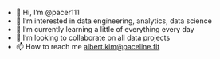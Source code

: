 - 👋 Hi, I’m @pacer111
- 👀 I’m interested in data engineering, analytics, data science
- 🌱 I’m currently learning a little of everything every day
- 💞️ I’m looking to collaborate on all data projects
- 📫 How to reach me albert.kim@paceline.fit

<!---
pacer111/pacer111 is a ✨ special ✨ repository because its `README.md` (this file) appears on your GitHub profile.
You can click the Preview link to take a look at your changes.
--->
